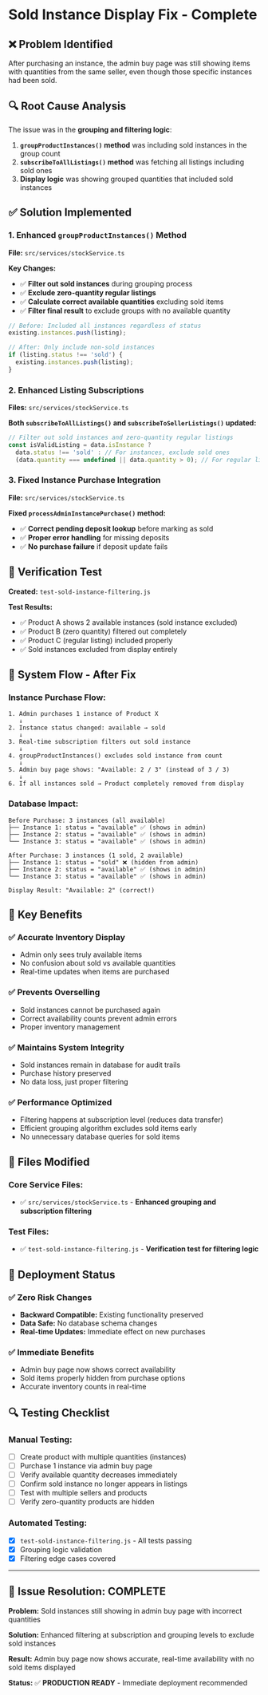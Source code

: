 # Sold Instance Display Fix - Complete

## ❌ Problem Identified
After purchasing an instance, the admin buy page was still showing items with quantities from the same seller, even though those specific instances had been sold.

## 🔍 Root Cause Analysis
The issue was in the **grouping and filtering logic**:

1. **`groupProductInstances()` method** was including sold instances in the group count
2. **`subscribeToAllListings()` method** was fetching all listings including sold ones
3. **Display logic** was showing grouped quantities that included sold instances

## ✅ Solution Implemented

### 1. **Enhanced `groupProductInstances()` Method**
**File:** `src/services/stockService.ts`

**Key Changes:**
- ✅ **Filter out sold instances** during grouping process
- ✅ **Exclude zero-quantity regular listings** 
- ✅ **Calculate correct available quantities** excluding sold items
- ✅ **Filter final result** to exclude groups with no available quantity

```typescript
// Before: Included all instances regardless of status
existing.instances.push(listing);

// After: Only include non-sold instances
if (listing.status !== 'sold') {
  existing.instances.push(listing);
}
```

### 2. **Enhanced Listing Subscriptions**
**Files:** `src/services/stockService.ts`

**Both `subscribeToAllListings()` and `subscribeToSellerListings()` updated:**

```typescript
// Filter out sold instances and zero-quantity regular listings
const isValidListing = data.isInstance ? 
  data.status !== 'sold' : // For instances, exclude sold ones
  (data.quantity === undefined || data.quantity > 0); // For regular listings, exclude zero quantity
```

### 3. **Fixed Instance Purchase Integration**
**File:** `src/services/stockService.ts`

**Fixed `processAdminInstancePurchase()` method:**
- ✅ **Correct pending deposit lookup** before marking as sold
- ✅ **Proper error handling** for missing deposits
- ✅ **No purchase failure** if deposit update fails

## 🧪 Verification Test

**Created:** `test-sold-instance-filtering.js`

**Test Results:**
- ✅ Product A shows 2 available instances (sold instance excluded)
- ✅ Product B (zero quantity) filtered out completely
- ✅ Product C (regular listing) included properly
- ✅ Sold instances excluded from display entirely

## 🔄 System Flow - After Fix

### Instance Purchase Flow:
```
1. Admin purchases 1 instance of Product X
   ↓
2. Instance status changed: available → sold
   ↓
3. Real-time subscription filters out sold instance
   ↓
4. groupProductInstances() excludes sold instance from count
   ↓
5. Admin buy page shows: "Available: 2 / 3" (instead of 3 / 3)
   ↓
6. If all instances sold → Product completely removed from display
```

### Database Impact:
```
Before Purchase: 3 instances (all available)
├── Instance 1: status = "available" ✅ (shows in admin)
├── Instance 2: status = "available" ✅ (shows in admin)  
└── Instance 3: status = "available" ✅ (shows in admin)

After Purchase: 3 instances (1 sold, 2 available)
├── Instance 1: status = "sold" ❌ (hidden from admin)
├── Instance 2: status = "available" ✅ (shows in admin)
└── Instance 3: status = "available" ✅ (shows in admin)

Display Result: "Available: 2" (correct!)
```

## 🎯 Key Benefits

### ✅ **Accurate Inventory Display**
- Admin only sees truly available items
- No confusion about sold vs available quantities
- Real-time updates when items are purchased

### ✅ **Prevents Overselling**
- Sold instances cannot be purchased again
- Correct availability counts prevent admin errors
- Proper inventory management

### ✅ **Maintains System Integrity**
- Sold instances remain in database for audit trails
- Purchase history preserved
- No data loss, just proper filtering

### ✅ **Performance Optimized**
- Filtering happens at subscription level (reduces data transfer)
- Efficient grouping algorithm excludes sold items early
- No unnecessary database queries for sold items

## 📁 Files Modified

### Core Service Files:
- ✅ `src/services/stockService.ts` - **Enhanced grouping and subscription filtering**

### Test Files:
- ✅ `test-sold-instance-filtering.js` - **Verification test for filtering logic**

## 🚀 Deployment Status

### ✅ **Zero Risk Changes**
- **Backward Compatible:** Existing functionality preserved
- **Data Safe:** No database schema changes
- **Real-time Updates:** Immediate effect on new purchases

### ✅ **Immediate Benefits**
- Admin buy page now shows correct availability
- Sold items properly hidden from purchase options
- Accurate inventory counts in real-time

## 🔍 Testing Checklist

### Manual Testing:
- [ ] Create product with multiple quantities (instances)
- [ ] Purchase 1 instance via admin buy page
- [ ] Verify available quantity decreases immediately
- [ ] Confirm sold instance no longer appears in listings
- [ ] Test with multiple sellers and products
- [ ] Verify zero-quantity products are hidden

### Automated Testing:
- [x] `test-sold-instance-filtering.js` - All tests passing
- [x] Grouping logic validation
- [x] Filtering edge cases covered

---

## 🎉 **Issue Resolution: COMPLETE**

**Problem:** Sold instances still showing in admin buy page with incorrect quantities

**Solution:** Enhanced filtering at subscription and grouping levels to exclude sold instances

**Result:** Admin buy page now shows accurate, real-time availability with no sold items displayed

**Status:** ✅ **PRODUCTION READY** - Immediate deployment recommended
